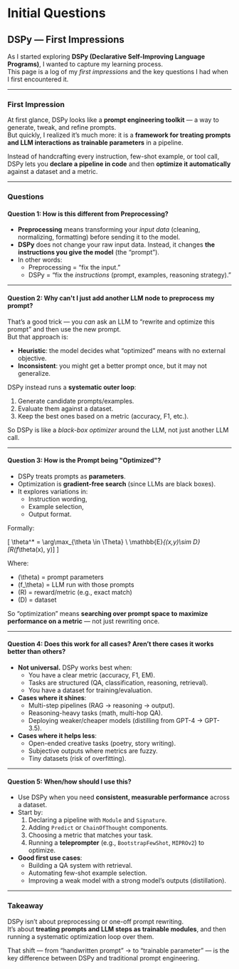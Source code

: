 # Initial Questions

## DSPy — First Impressions

As I started exploring **DSPy (Declarative Self-Improving Language Programs)**, I wanted to capture my learning process.\
This page is a log of my _first impressions_ and the key questions I had when I first encountered it.

***

### First Impression

At first glance, DSPy looks like a **prompt engineering toolkit** — a way to generate, tweak, and refine prompts.\
But quickly, I realized it’s much more: it is a **framework for treating prompts and LLM interactions as trainable parameters** in a pipeline.

Instead of handcrafting every instruction, few-shot example, or tool call, DSPy lets you **declare a pipeline in code** and then **optimize it automatically** against a dataset and a metric.

***

### Questions

#### Question 1: How is this different from Preprocessing?

* **Preprocessing** means transforming your _input data_ (cleaning, normalizing, formatting) before sending it to the model.
* **DSPy** does not change your raw input data. Instead, it changes **the instructions you give the model** (the “prompt”).
* In other words:
  * Preprocessing = “fix the input.”
  * DSPy = “fix the _instructions_ (prompt, examples, reasoning strategy).”

***

#### Question 2: Why can't I just add another LLM node to preprocess my prompt?

That’s a good trick — you _can_ ask an LLM to “rewrite and optimize this prompt” and then use the new prompt.\
But that approach is:

* **Heuristic**: the model decides what “optimized” means with no external objective.
* **Inconsistent**: you might get a better prompt once, but it may not generalize.

DSPy instead runs a **systematic outer loop**:

1. Generate candidate prompts/examples.
2. Evaluate them against a dataset.
3. Keep the best ones based on a metric (accuracy, F1, etc.).

So DSPy is like a _black-box optimizer_ around the LLM, not just another LLM call.

***

#### Question 3: How is the Prompt being "Optimized"?

* DSPy treats prompts as **parameters**.
* Optimization is **gradient-free search** (since LLMs are black boxes).
* It explores variations in:
  * Instruction wording,
  * Example selection,
  * Output format.

Formally:

\[ \theta^\* = \arg\max\_{\theta \in \Theta} \ \mathbb{E}_{(x,y)\sim D}\[R(f_\theta(x), y)] ]

Where:

* (\theta) = prompt parameters
* (f\_\theta) = LLM run with those prompts
* (R) = reward/metric (e.g., exact match)
* (D) = dataset

So “optimization” means **searching over prompt space to maximize performance on a metric** — not just rewriting once.

***

#### Question 4: Does this work for all cases? Aren’t there cases it works better than others?

* **Not universal.** DSPy works best when:
  * You have a clear metric (accuracy, F1, EM).
  * Tasks are structured (QA, classification, reasoning, retrieval).
  * You have a dataset for training/evaluation.
* **Cases where it shines**:
  * Multi-step pipelines (RAG → reasoning → output).
  * Reasoning-heavy tasks (math, multi-hop QA).
  * Deploying weaker/cheaper models (distilling from GPT-4 → GPT-3.5).
* **Cases where it helps less**:
  * Open-ended creative tasks (poetry, story writing).
  * Subjective outputs where metrics are fuzzy.
  * Tiny datasets (risk of overfitting).

***

#### Question 5: When/how should I use this?

* Use DSPy when you need **consistent, measurable performance** across a dataset.
* Start by:
  1. Declaring a pipeline with `Module` and `Signature`.
  2. Adding `Predict` or `ChainOfThought` components.
  3. Choosing a metric that matches your task.
  4. Running a **teleprompter** (e.g., `BootstrapFewShot`, `MIPROv2`) to optimize.
* **Good first use cases**:
  * Building a QA system with retrieval.
  * Automating few-shot example selection.
  * Improving a weak model with a strong model’s outputs (distillation).

***

### Takeaway

DSPy isn’t about preprocessing or one-off prompt rewriting.\
It’s about **treating prompts and LLM steps as trainable modules**, and then running a systematic optimization loop over them.

That shift — from “handwritten prompt” → to “trainable parameter” — is the key difference between DSPy and traditional prompt engineering.

